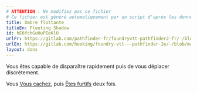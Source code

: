 ```yaml
---
# ATTENTION : Ne modifiez pas ce fichier
# Ce fichier est généré automatiquement par un script d'après les données du module Foundry VTT officiel et de sa traduction
title: Ombre flottante
titleEn: Fleeting Shadow
id: hE6fchGuHuPIeKlO
urlFr: https://gitlab.com/pathfinder-fr/foundryvtt-pathfinder2-fr/-/blob/master/data/feats/hE6fchGuHuPIeKlO.htm
urlEn: https://gitlab.com/hooking/foundry-vtt---pathfinder-2e/-/blob/master/packs/data/feats.db/fleeting-shadow.json
layout: dons
---
```

Vous êtes capable de disparaître rapidement puis de vous déplacer discrètement.

Vous [Vous cachez](../actions/se-cacher.md), puis [Êtes furtifs](../actions/être-furtif.md) deux fois.
